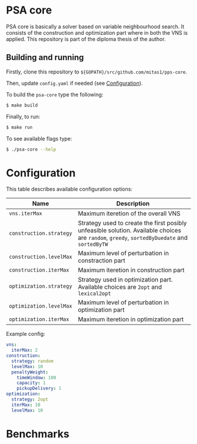 # PSA core

PSA core is basically a solver based on variable neighbourhood search. It consists of the
construction and optimization part where in both the VNS is applied. This repository is part of the
diploma thesis of the author.

## Building and running

Firstly, clone this repository to `${GOPATH}/src/github.com/mitas1/pps-core`. 

Then, update `config.yaml` if needed (see [Configuration](#configuration)).

To build the `psa-core` type the following:

```sh
$ make build
```

Finally, to run:

```sh
$ make run
```

To see available flags type:

```sh
$ ./psa-core --help
```

# Configuration

This table describes available configuration options:

| Name             | Description                                                             |
| ---------------- | ----------------------------------------------------------------------- |
| `vns.iterMax`    | Maximum iteretion of the overall VNS                                    |
| `construction.strategy`  | Strategy used to create the first posibly unfeasible solution. Available choices are `random`, `greedy`, `sortedByDuedate` and `sortedByTW` |
| `construction.levelMax`  | Maximum level of perturbation in constraction part               |
| `construction.iterMax`   | Maximum iteretion in construction part                           |
| `optimization.strategy`  | Strategy used in optimization part. Available choices are  `2opt` and  `lexical2opt` |
| `optimization.levelMax`  | Maximum level of perturbation in optimization part                 |
| `optimization.iterMax`  | Maximum iteretion in optimization part                              |

Example config:

```yaml
vns:
  iterMax: 2
construction:
  strategy: random
  levelMax: 10
  penaltyWeight:
    timeWindow: 100
    capacity: 1
    pickupDelivery: 1
optimization:
  strategy: 2opt
  iterMax: 10
  levelMax: 10
```

# Benchmarks
